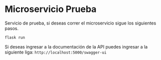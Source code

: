 # Microservicio Prueba

Servicio de prueba, si deseas correr el microservicio sigue los siguientes pasos.

```
flask run
```

Si deseas ingresar a la documentación de la API puedes ingresar a la siguiente liga: `http://localhost:5000/swagger-ui`

